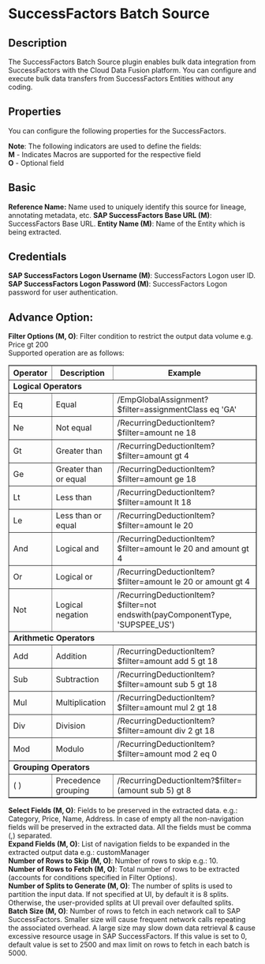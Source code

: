 # SuccessFactors Batch Source
## Description
The SuccessFactors Batch Source plugin enables bulk data integration from SuccessFactors with the Cloud Data Fusion
platform. You can configure and execute bulk data transfers from SuccessFactors Entities without any coding.

## Properties
You can configure the following properties for the SuccessFactors.

**Note**: The following indicators are used to define the fields:  
**M** - Indicates Macros are supported for the respective field  
**O** - Optional field

## Basic
**Reference Name:** Name used to uniquely identify this source for lineage,
annotating metadata, etc.
**SAP SuccessFactors Base URL (M)**: SuccessFactors Base URL.
**Entity Name (M)**: Name of the Entity which is being extracted.

## Credentials

**SAP SuccessFactors Logon Username (M)**: SuccessFactors Logon user ID.  
**SAP SuccessFactors Logon Password (M)**: SuccessFactors Logon password for user authentication.

## Advance Option:

**Filter Options (M, O)**: Filter condition to restrict the output data volume e.g. Price gt 200  
Supported operation are as follows:
<table border="1" cellspacing="0" cellpadding="0" aria-label="Filter Query Option Operators">
<tbody>
<tr>
<th>Operator</th>
<th>Description</th>
<th>Example</th>
</tr>
<tr>
<td colspan="3"><b>Logical Operators</b></td>
</tr>
<tr>
<td>Eq</td>
<td>Equal</td>
<td>/EmpGlobalAssignment?$filter=assignmentClass eq 'GA'</td>
</tr>
<tr>
<td>Ne</td>
<td>Not equal</td>
<td>/RecurringDeductionItem?$filter=amount ne 18</td>
</tr>
<tr>
<td>Gt</td>
<td>Greater than</td>
<td>/RecurringDeductionItem?$filter=amount gt 4</td>
</tr>
<tr>
<td>Ge</td>
<td>Greater than or equal</td>
<td>/RecurringDeductionItem?$filter=amount ge 18</td>
</tr>
<tr>
<td>Lt</td>
<td>Less than</td>
<td>/RecurringDeductionItem?$filter=amount lt 18</td>
</tr>
<tr>
<td>Le</td>
<td>Less than or equal</td>
<td>/RecurringDeductionItem?$filter=amount le 20</td>
</tr>
<tr>
<td>And</td>
<td>Logical and</td>
<td>/RecurringDeductionItem?$filter=amount le 20 and amount gt 4</td>
</tr>
<tr>
<td>Or</td>
<td>Logical or</td>
<td>/RecurringDeductionItem?$filter=amount le 20 or amount gt 4</td>
</tr>
<tr>
<td>Not</td>
<td>Logical negation</td>
<td>/RecurringDeductionItem?$filter=not endswith(payComponentType, 'SUPSPEE_US')</td>
</tr>
<tr>
<td colspan="3"><b>Arithmetic Operators</b></td>
</tr>
<tr>
<td>Add</td>
<td>Addition</td>
<td>/RecurringDeductionItem?$filter=amount add 5 gt 18</td>
</tr>
<tr>
<td>Sub</td>
<td>Subtraction</td>
<td>/RecurringDeductionItem?$filter=amount sub 5 gt 18</td>
</tr>
<tr>
<td>Mul</td>
<td>Multiplication</td>
<td>/RecurringDeductionItem?$filter=amount mul 2 gt 18</td>
</tr>
<tr>
<td>Div</td>
<td>Division</td>
<td>/RecurringDeductionItem?$filter=amount div 2 gt 18</td>
</tr>
<tr>
<td>Mod</td>
<td>Modulo</td>
<td>/RecurringDeductionItem?$filter=amount mod 2 eq 0</td>
</tr>
<tr>
<td colspan="3"><b>Grouping Operators</b></td>
</tr>
<tr>
<td>( )</td>
<td>Precedence grouping</td>
<td>/RecurringDeductionItem?$filter=(amount sub 5) gt 8</td>
</tr>
</tbody>
</table>   

**Select Fields (M, O)**: Fields to be preserved in the extracted data. e.g.: Category, Price, Name, Address. In case of empty all the non-navigation fields will be preserved in the extracted data.
All the fields must be comma (,) separated.  
**Expand Fields (M, O)**: List of navigation fields to be expanded in the extracted output data
e.g.: customManager  
**Number of Rows to Skip (M, O)**: Number of rows to skip e.g.: 10.  
**Number of Rows to Fetch (M, O)**: Total number of rows to be extracted (accounts for conditions specified
in Filter Options).     
**Number of Splits to Generate (M, O)**: The number of splits is used to partition the input data. If not specified at UI, by default it is 8 splits. Otherwise, the user-provided splits at UI prevail over
defaulted splits.    
**Batch Size (M, O)**: Number of rows to fetch in each network call to SAP SuccessFactors. Smaller size will cause frequent
network calls repeating the associated overhead. A large size may slow down data retrieval & cause
excessive resource usage in SAP SuccessFactors. If this value is set to 0, default value is set to 2500 and max limit on
rows to fetch in each batch is 5000.   

